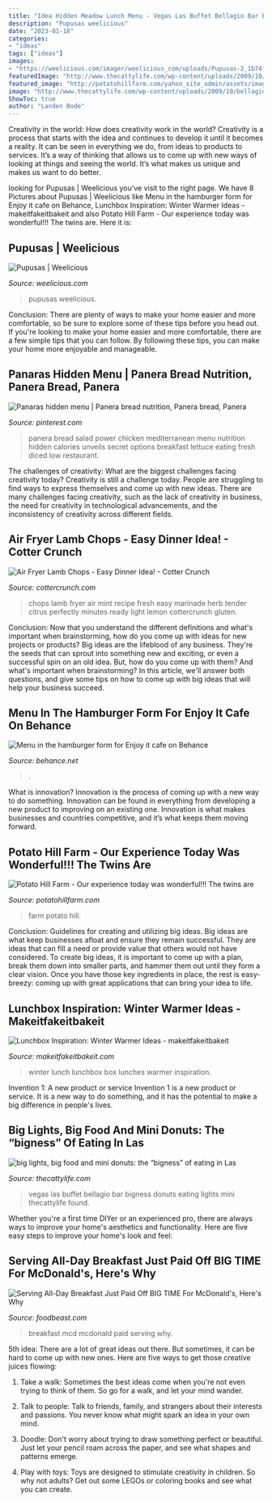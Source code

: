 ```yaml
---
title: "Idea Hidden Meadow Lunch Menu - Vegas Las Buffet Bellagio Bar Bigness Donuts Eating Lights Mini Thecattylife Found"
description: "Pupusas weelicious"
date: "2023-01-18"
categories:
- "ideas"
tags: ["ideas"]
images:
- "https://weelicious.com/imager/weelicious_com/uploads/Pupusas-2_1b74faffbe944b0675f0e20473d3ad34.jpg"
featuredImage: "http://www.thecattylife.com/wp-content/uploads/2009/10/bellagio-buffet.jpg"
featured_image: "http://potatohillfarm.com/yahoo_site_admin/assets/images/Yogapic.197120816_std.jpg"
image: "http://www.thecattylife.com/wp-content/uploads/2009/10/bellagio-buffet.jpg"
ShowToc: true
author: "Landen Bode"
---
```



Creativity in the world: How does creativity work in the world?
Creativity is a process that starts with the idea and continues to develop it until it becomes a reality. It can be seen in everything we do, from ideas to products to services. It’s a way of thinking that allows us to come up with new ways of looking at things and seeing the world. It’s what makes us unique and makes us want to do better.

	

		
looking for Pupusas | Weelicious you've visit to the right page. We have 8 Pictures about Pupusas | Weelicious like Menu in the hamburger form for Enjoy it cafe on Behance, Lunchbox Inspiration: Winter Warmer Ideas - makeitfakeitbakeit and also Potato Hill Farm - Our experience today was wonderful!!! The twins are. Here it is:
		
    
## Pupusas | Weelicious

<img loading=lazy src="https://weelicious.com/imager/weelicious_com/uploads/Pupusas-2_1b74faffbe944b0675f0e20473d3ad34.jpg" onerror="this.onerror=null;this.src='https://tse4.mm.bing.net/th?id=OIP.e0RQS-nIB7G6BdD4BjImRQHaLG&amp;pid=15.1';" alt="Pupusas | Weelicious">

_Source: weelicious.com_

>pupusas weelicious. 

	

Conclusion: There are plenty of ways to make your home easier and more comfortable, so be sure to explore some of these tips before you head out.
If you're looking to make your home easier and more comfortable, there are a few simple tips that you can follow. By following these tips, you can make your home more enjoyable and manageable.

    
## Panaras Hidden Menu | Panera Bread Nutrition, Panera Bread, Panera

<img loading=lazy src="https://i.pinimg.com/originals/0d/55/41/0d5541cd501a69ec98cba7ceed2f8f96.jpg" onerror="this.onerror=null;this.src='https://tse2.mm.bing.net/th?id=OIP.y4UDcQgHClVq5lMay9t53QHaFj&amp;pid=15.1';" alt="Panaras hidden menu | Panera bread nutrition, Panera bread, Panera">

_Source: pinterest.com_

>panera bread salad power chicken mediterranean menu nutrition hidden calories unveils secret options breakfast lettuce eating fresh diced low restaurant. 

	

The challenges of creativity: What are the biggest challenges facing creativity today?
Creativity is still a challenge today. People are struggling to find ways to express themselves and come up with new ideas. There are many challenges facing creativity, such as the lack of creativity in business, the need for creativity in technological advancements, and the inconsistency of creativity across different fields.

    
## Air Fryer Lamb Chops - Easy Dinner Idea! - Cotter Crunch

<img loading=lazy src="https://www.cottercrunch.com/wp-content/uploads/2021/02/lamb-chops.jpg" onerror="this.onerror=null;this.src='https://tse4.mm.bing.net/th?id=OIP.XNuBTTpVYcF6BaTFqDNNZAHaJ9&amp;pid=15.1';" alt="Air Fryer Lamb Chops - Easy Dinner Idea! - Cotter Crunch">

_Source: cottercrunch.com_

>chops lamb fryer air mint recipe fresh easy marinade herb tender citrus perfectly minutes ready light lemon cottercrunch gluten. 

	

Conclusion: Now that you understand the different definitions and what's important when brainstorming, how do you come up with ideas for new projects or products?
Big ideas are the lifeblood of any business. They're the seeds that can sprout into something new and exciting, or even a successful spin on an old idea. But, how do you come up with them? And what's important when brainstorming? In this article, we'll answer both questions, and give some tips on how to come up with big ideas that will help your business succeed.

    
## Menu In The Hamburger Form For Enjoy It Cafe On Behance

<img loading=lazy src="https://mir-s3-cdn-cf.behance.net/project_modules/1400/d8545c70598057.5ba918ca64109.jpg" onerror="this.onerror=null;this.src='https://tse1.mm.bing.net/th?id=OIP.i-u5xDCfSJHkw4Lyu3qfYQHaE7&amp;pid=15.1';" alt="Menu in the hamburger form for Enjoy it cafe on Behance">

_Source: behance.net_

>. 

	

What is innovation?
Innovation is the process of coming up with a new way to do something. Innovation can be found in everything from developing a new product to improving on an existing one. Innovation is what makes businesses and countries competitive, and it’s what keeps them moving forward.

    
## Potato Hill Farm - Our Experience Today Was Wonderful!!! The Twins Are

<img loading=lazy src="http://potatohillfarm.com/yahoo_site_admin/assets/images/Yogapic.197120816_std.jpg" onerror="this.onerror=null;this.src='https://tse4.mm.bing.net/th?id=OIP.PTffBrEHimfhg2jLAUe62QHaHa&amp;pid=15.1';" alt="Potato Hill Farm - Our experience today was wonderful!!! The twins are">

_Source: potatohillfarm.com_

>farm potato hill. 

	

Conclusion: Guidelines for creating and utilizing big ideas.
Big ideas are what keep businesses afloat and ensure they remain successful. They are ideas that can fill a need or provide value that others would not have considered. To create big ideas, it is important to come up with a plan, break them down into smaller parts, and hammer them out until they form a clear vision. Once you have those key ingredients in place, the rest is easy- breezy: coming up with great applications that can bring your idea to life.

    
## Lunchbox Inspiration: Winter Warmer Ideas - Makeitfakeitbakeit

<img loading=lazy src="http://makeitfakeitbakeit.com/wp-content/uploads/2015/05/The-SunniesLook-Book-3.png" onerror="this.onerror=null;this.src='https://tse4.mm.bing.net/th?id=OIP._KpLSuBBSNOYj1_G0Er98QHaF7&amp;pid=15.1';" alt="Lunchbox Inspiration: Winter Warmer Ideas - makeitfakeitbakeit">

_Source: makeitfakeitbakeit.com_

>winter lunch lunchbox box lunches warmer inspiration. 

	

Invention 1: A new product or service
Invention 1 is a new product or service. It is a new way to do something, and it has the potential to make a big difference in people's lives.

    
## Big Lights, Big Food And Mini Donuts: The “bigness” Of Eating In Las

<img loading=lazy src="http://www.thecattylife.com/wp-content/uploads/2009/10/bellagio-buffet.jpg" onerror="this.onerror=null;this.src='https://tse4.mm.bing.net/th?id=OIP.a87YvGyR6I0WJrXVzlZSagHaHa&amp;pid=15.1';" alt="big lights, big food and mini donuts: the “bigness” of eating in Las">

_Source: thecattylife.com_

>vegas las buffet bellagio bar bigness donuts eating lights mini thecattylife found. 

	

Whether you're a first time DIYer or an experienced pro, there are always ways to improve your home's aesthetics and functionality. Here are five easy steps to improve your home's look and feel: 

    
## Serving All-Day Breakfast Just Paid Off BIG TIME For McDonald&#039;s, Here&#039;s Why

<img loading=lazy src="https://cdn.foodbeast.com/content/uploads/2015/12/McD-breakgraph.jpg" onerror="this.onerror=null;this.src='https://tse3.mm.bing.net/th?id=OIP.JqD9lzKnc5GQI4tCmeXmxgFsCr&amp;pid=15.1';" alt="Serving All-Day Breakfast Just Paid Off BIG TIME For McDonald&#039;s, Here&#039;s Why">

_Source: foodbeast.com_

>breakfast mcd mcdonald paid serving why. 

	

5th idea:
There are a lot of great ideas out there. But sometimes, it can be hard to come up with new ones. Here are five ways to get those creative juices flowing:
1. Take a walk: Sometimes the best ideas come when you're not even trying to think of them. So go for a walk, and let your mind wander.

2. Talk to people: Talk to friends, family, and strangers about their interests and passions. You never know what might spark an idea in your own mind.

3. Doodle: Don't worry about trying to draw something perfect or beautiful. Just let your pencil roam across the paper, and see what shapes and patterns emerge.

4. Play with toys: Toys are designed to stimulate creativity in children. So why not adults? Get out some LEGOs or coloring books and see what you can create.

